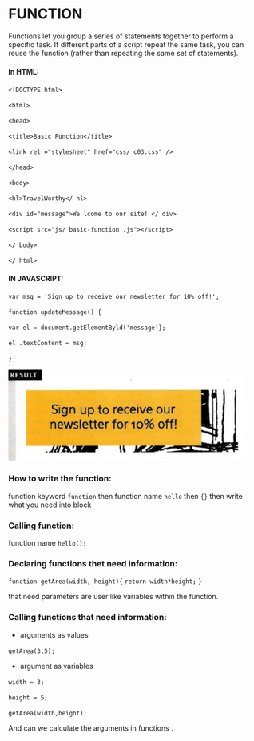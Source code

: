 # FUNCTION

Functions let you group a series of statements together to perform a
specific task. If different parts of a script repeat the same task, you can
reuse the function (rather than repeating the same set of statements).

#### in HTML:

`<!DOCTYPE html>`

`<html>`

`<head>`

`<title>Basic Function</title>`

`<link rel ="stylesheet" href="css/ c03.css" />`

`</head>`

`<body>`

`<hl>TravelWorthy</ hl>`

`<div id="message">We lcome to our site! </ div>`

`<script src="js/ basic-function .js"></script>`

`</ body>`

`</ html>`

#### IN JAVASCRIPT:

`var msg = 'Sign up to receive our newsletter for 10% off!';`

`function updateMessage() {`

`var el = document.getElementByld('message'};`

`el .textContent = msg;`

`}`

![result](imgs/result.PNG)

### How to write the function:

function keyword `function` then function name `hello` then `{}` then write what you need into block

### Calling function:

function name `hello();`

### Declaring functions thet need information:

`function getArea(width, height){`
`return width*height;`
`}`

that need parameters are user like variables within the function.

### Calling functions that need information:

- arguments as values

`getArea(3,5);`

- argument as variables

`width = 3;`

`height = 5;`

`getArea(width,height);`

And can we calculate the arguments in functions .


